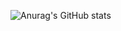 ![Anurag's GitHub stats](https://github-readme-stats.vercel.app/api?username=thebadlorax&theme=radical)
